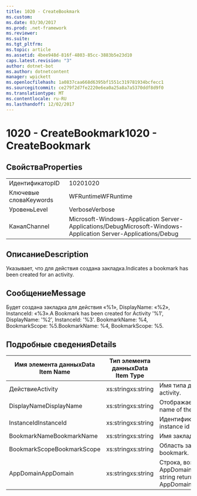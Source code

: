 ```yaml
---
title: 1020 - CreateBookmark
ms.custom: 
ms.date: 03/30/2017
ms.prod: .net-framework
ms.reviewer: 
ms.suite: 
ms.tgt_pltfrm: 
ms.topic: article
ms.assetid: 4bee948d-816f-4803-85cc-3883b5e23d10
caps.latest.revision: "3"
author: dotnet-bot
ms.author: dotnetcontent
manager: wpickett
ms.openlocfilehash: 1a0837caa668d6395bf1551c319781934bcfecc1
ms.sourcegitcommit: ce279f2d7fe2220e6ea0a25a8a7a5370ddf8d9f0
ms.translationtype: MT
ms.contentlocale: ru-RU
ms.lasthandoff: 12/02/2017
---
```

# <a name="1020---createbookmark"></a><span data-ttu-id="22814-102">1020 - CreateBookmark</span><span class="sxs-lookup"><span data-stu-id="22814-102">1020 - CreateBookmark</span></span>
## <a name="properties"></a><span data-ttu-id="22814-103">Свойства</span><span class="sxs-lookup"><span data-stu-id="22814-103">Properties</span></span>  
  
|||  
|-|-|  
|<span data-ttu-id="22814-104">Идентификатор</span><span class="sxs-lookup"><span data-stu-id="22814-104">ID</span></span>|<span data-ttu-id="22814-105">1020</span><span class="sxs-lookup"><span data-stu-id="22814-105">1020</span></span>|  
|<span data-ttu-id="22814-106">Ключевые слова</span><span class="sxs-lookup"><span data-stu-id="22814-106">Keywords</span></span>|<span data-ttu-id="22814-107">WFRuntime</span><span class="sxs-lookup"><span data-stu-id="22814-107">WFRuntime</span></span>|  
|<span data-ttu-id="22814-108">Уровень</span><span class="sxs-lookup"><span data-stu-id="22814-108">Level</span></span>|<span data-ttu-id="22814-109">Verbose</span><span class="sxs-lookup"><span data-stu-id="22814-109">Verbose</span></span>|  
|<span data-ttu-id="22814-110">Канал</span><span class="sxs-lookup"><span data-stu-id="22814-110">Channel</span></span>|<span data-ttu-id="22814-111">Microsoft-Windows-Application Server-Applications/Debug</span><span class="sxs-lookup"><span data-stu-id="22814-111">Microsoft-Windows-Application Server-Applications/Debug</span></span>|  
  
## <a name="description"></a><span data-ttu-id="22814-112">Описание</span><span class="sxs-lookup"><span data-stu-id="22814-112">Description</span></span>  
 <span data-ttu-id="22814-113">Указывает, что для действия создана закладка.</span><span class="sxs-lookup"><span data-stu-id="22814-113">Indicates a bookmark has been created for an activity.</span></span>  
  
## <a name="message"></a><span data-ttu-id="22814-114">Сообщение</span><span class="sxs-lookup"><span data-stu-id="22814-114">Message</span></span>  
 <span data-ttu-id="22814-115">Будет создана закладка для действия «%1», DisplayName: «%2», InstanceId: «%3».</span><span class="sxs-lookup"><span data-stu-id="22814-115">A Bookmark has been created for Activity '%1', DisplayName: '%2', InstanceId: '%3'.</span></span>  <span data-ttu-id="22814-116">BookmarkName: %4, BookmarkScope: %5.</span><span class="sxs-lookup"><span data-stu-id="22814-116">BookmarkName: %4, BookmarkScope: %5.</span></span>  
  
## <a name="details"></a><span data-ttu-id="22814-117">Подробные сведения</span><span class="sxs-lookup"><span data-stu-id="22814-117">Details</span></span>  
  
|<span data-ttu-id="22814-118">Имя элемента данных</span><span class="sxs-lookup"><span data-stu-id="22814-118">Data Item Name</span></span>|<span data-ttu-id="22814-119">Тип элемента данных</span><span class="sxs-lookup"><span data-stu-id="22814-119">Data Item Type</span></span>|<span data-ttu-id="22814-120">Описание</span><span class="sxs-lookup"><span data-stu-id="22814-120">Description</span></span>|  
|--------------------|--------------------|-----------------|  
|<span data-ttu-id="22814-121">Действие</span><span class="sxs-lookup"><span data-stu-id="22814-121">Activity</span></span>|<span data-ttu-id="22814-122">xs:string</span><span class="sxs-lookup"><span data-stu-id="22814-122">xs:string</span></span>|<span data-ttu-id="22814-123">Имя типа действия.</span><span class="sxs-lookup"><span data-stu-id="22814-123">The type name of the activity.</span></span>|  
|<span data-ttu-id="22814-124">DisplayName</span><span class="sxs-lookup"><span data-stu-id="22814-124">DisplayName</span></span>|<span data-ttu-id="22814-125">xs:string</span><span class="sxs-lookup"><span data-stu-id="22814-125">xs:string</span></span>|<span data-ttu-id="22814-126">Отображаемое имя действия.</span><span class="sxs-lookup"><span data-stu-id="22814-126">The display name of the activity.</span></span>|  
|<span data-ttu-id="22814-127">InstanceId</span><span class="sxs-lookup"><span data-stu-id="22814-127">InstanceId</span></span>|<span data-ttu-id="22814-128">xs:string</span><span class="sxs-lookup"><span data-stu-id="22814-128">xs:string</span></span>|<span data-ttu-id="22814-129">Идентификатор экземпляра действия.</span><span class="sxs-lookup"><span data-stu-id="22814-129">The instance id of the activity.</span></span>|  
|<span data-ttu-id="22814-130">BookmarkName</span><span class="sxs-lookup"><span data-stu-id="22814-130">BookmarkName</span></span>|<span data-ttu-id="22814-131">xs:string</span><span class="sxs-lookup"><span data-stu-id="22814-131">xs:string</span></span>|<span data-ttu-id="22814-132">Имя закладки.</span><span class="sxs-lookup"><span data-stu-id="22814-132">The name of the bookmark.</span></span>|  
|<span data-ttu-id="22814-133">BookmarkScope</span><span class="sxs-lookup"><span data-stu-id="22814-133">BookmarkScope</span></span>|<span data-ttu-id="22814-134">xs:string</span><span class="sxs-lookup"><span data-stu-id="22814-134">xs:string</span></span>|<span data-ttu-id="22814-135">Область закладки.</span><span class="sxs-lookup"><span data-stu-id="22814-135">The scope of the bookmark.</span></span>|  
|<span data-ttu-id="22814-136">AppDomain</span><span class="sxs-lookup"><span data-stu-id="22814-136">AppDomain</span></span>|<span data-ttu-id="22814-137">xs:string</span><span class="sxs-lookup"><span data-stu-id="22814-137">xs:string</span></span>|<span data-ttu-id="22814-138">Строка, возвращаемая AppDomain.CurrentDomain.FriendlyName.</span><span class="sxs-lookup"><span data-stu-id="22814-138">The string returned by AppDomain.CurrentDomain.FriendlyName.</span></span>|
